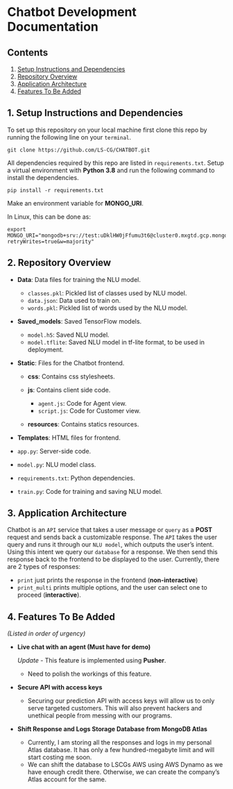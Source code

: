 # Chatbot Development Documentation

## Contents
1. [Setup Instructions and Dependencies](#1-setup-instructions-and-dependencies)
2. [Repository Overview](#2-repository-overview)
3. [Application Architecture](#3-application-architecture)
4. [Features To Be Added](#4-features-to-be-added)

## 1. Setup Instructions and Dependencies
To set up this repository on your local machine first clone this repo by running the following line on your `terminal`.

```Batchfile
git clone https://github.com/LS-CG/CHATBOT.git
```

All dependencies required by this repo are listed in `requirements.txt`. Setup a virtual environment with **Python 3.8** and run the following command to install the dependencies.

``` Batchfile
pip install -r requirements.txt
```

Make an environment variable for **MONGO_URI**.

In Linux, this can be done as:
```Batchfile
export MONGO_URI="mongodb+srv://test:uDklHW0jFfumu3t6@cluster0.mxgtd.gcp.mongodb.net/responses?retryWrites=true&w=majority"
```

## 2. Repository Overview

+ **Data**: Data files for training the NLU model.

    + `classes.pkl`: Pickled list of classes used by NLU model.
    + `data.json`: Data used to train on.
    + `words.pkl`: Pickled list of words used by the NLU model.

+ **Saved_models**: Saved TensorFlow models.

    + `model.h5`: Saved NLU model.
    + `model.tflite`: Saved NLU model in tf-lite format, to be used in deployment.

+ **Static**: Files for the Chatbot frontend.

    + **css**: Contains css stylesheets.
    + **js**: Contains client side code.

        + `agent.js`: Code for Agent view.
        + `script.js`: Code for Customer view.
    
    + **resources**: Contains statics resources.

+ **Templates**: HTML files for frontend.
+ `app.py`: Server-side code.
+ `model.py`: NLU model class.
+ `requirements.txt`: Python dependencies.
+ `train.py`: Code for training and saving NLU model.

## 3. Application Architecture
Chatbot is an `API` service that takes a user message or `query` as a **POST** request and sends back a customizable response. The `API` takes the user query and runs it through our `NLU model`, which outputs the user’s intent. Using this intent we query our `database` for a response. We then send this response back to the frontend to be displayed to the user.
Currently, there are 2 types of responses:
+ `print` just prints the response in the frontend (**non-interactive**)
+ `print_multi` prints multiple options, and the user can select one to proceed (**interactive**).

## 4. Features To Be Added
*(Listed in order of urgency)*

+ **Live chat with an agent (Must have for demo)**

    *Update* - This feature is implemented using **Pusher**.
    + Need to polish the workings of this feature.

+ **Secure API with access keys**
    
    + Securing our prediction API with access keys will allow us to only serve targeted customers. This will also prevent hackers and unethical people from messing with our programs.

+ **Shift Response and Logs Storage Database from MongoDB Atlas**

    + Currently, I am storing all the responses and logs in my personal Atlas database. It has only a few hundred-megabyte limit and will start costing me soon.
    + We can shift the database to LSCGs AWS using AWS Dynamo as we have enough credit there. Otherwise, we can create the company’s Atlas account for the same.
